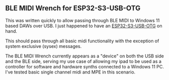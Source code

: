 ## BLE MIDI Wrench for ESP32-S3-USB-OTG

This was written quickly to allow passing through BLE MIDI to Windows 11 based DAWs over USB. I just happened to have an [ESP32-S3-USB-OTG](https://docs.espressif.com/projects/esp-dev-kits/en/latest/esp32s3/esp32-s3-usb-otg/user_guide.html) on hand.

This should pass through all basic midi functionality with the exception of system exclusive (sysex) messages.

The BLE MIDI Wrench currently appears as a "device" on both the USB side and the BLE side, serving my use case of allowing my ipad to be used as a controller for software and hardware synths connected to a Windows 11 PC. I've tested basic single channel midi and MPE in this scenario.
